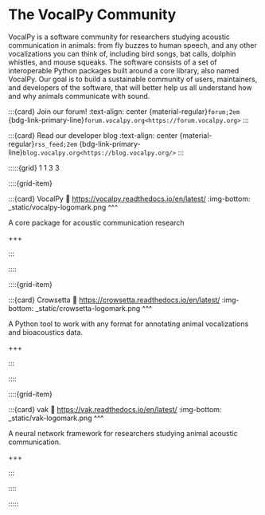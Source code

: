 # The VocalPy Community

VocalPy is a software community for researchers studying
acoustic communication in animals:
from fly buzzes to human speech, and any other vocalizations you can think of,
including bird songs, bat calls, dolphin whistles, and mouse squeaks.
The software consists of a set of interoperable Python packages
built around a core library, also named VocalPy.
Our goal is to build a sustainable community
of users, maintainers, and developers of the software,
that will better help us all understand how and why
animals communicate with sound.

:::{card} Join our forum!
:text-align: center
{material-regular}`forum;2em` {bdg-link-primary-line}`forum.vocalpy.org<https://forum.vocalpy.org>`
:::

:::{card} Read our developer blog
:text-align: center
{material-regular}`rss_feed;2em` {bdg-link-primary-line}`blog.vocalpy.org<https://blog.vocalpy.org/>`
:::

:::::{grid} 1 1 3 3

::::{grid-item}

:::{card} VocalPy
:link: https://vocalpy.readthedocs.io/en/latest/
:img-bottom: _static/vocalpy-logomark.png
^^^

A core package for acoustic communication research

+++

:::

::::

::::{grid-item}


:::{card} Crowsetta
:link: https://crowsetta.readthedocs.io/en/latest/
:img-bottom: _static/crowsetta-logomark.png
^^^

A Python tool to work with any format for annotating animal vocalizations and bioacoustics data.

+++

:::

::::

::::{grid-item}

:::{card} vak
:link: https://vak.readthedocs.io/en/latest/
:img-bottom: _static/vak-logomark.png
^^^

A neural network framework for researchers studying animal acoustic communication.

+++

:::

::::

:::::
